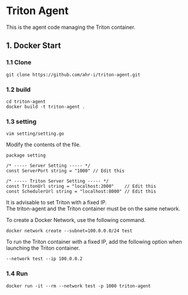 # Triton Agent
This is the agent code managing the Triton container.  

## 1. Docker Start
### 1.1 Clone
```
git clone https://github.com/ahr-i/triton-agent.git
```

### 1.2 build
```
cd triton-agent
docker build -t triton-agent .
```

### 1.3 setting
```
vim setting/setting.go
```
Modify the contents of the file.   
```
package setting

/* ----- Server Setting ----- */
const ServerPort string = "1000" // Edit this

/* ----- Triton Server Setting ----- */
const TritonUrl string = "localhost:2000"    // Edit this
const SchedulerUrl string = "localhost:8000" // Edit this
```
It is advisable to set Triton with a fixed IP.   
The triton-agent and the Triton container must be on the same network.   

To create a Docker Network, use the following command.
```
docker network create --subnet=100.0.0.0/24 test
```
To run the Triton container with a fixed IP, add the following option when launching the Triton container.
```
--network test --ip 100.0.0.2
```

### 1.4 Run
```
docker run -it --rm --network test -p 1000 triton-agent
```
